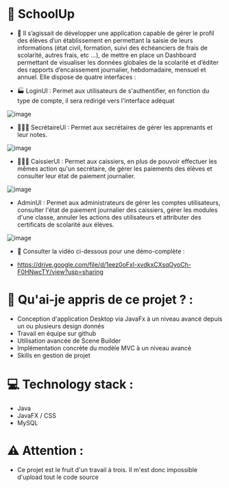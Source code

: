 # 🏫 SchoolUp

- 🔭 Il s’agissait de développer une application capable de gérer le profil des élèves d’un établissement en permettant la saisie de leurs informations (état civil, formation, suivi des échéanciers de frais de scolarité, autres frais, etc ...), de mettre en place un Dashboard permettant de visualiser les données globales de la scolarité et d’éditer des rapports d’encaissement journalier, hebdomadaire, mensuel et annuel. 
Elle dispose de quatre interfaces :


- 🏭 LoginUI : Permet aux utilisateurs de s'authentifier, en fonction du type de compte, il sera redirigé vers l'interface adéquat


![image](https://user-images.githubusercontent.com/82777228/223202011-68b62206-7cdf-4337-bafe-c07f77189dc4.png)


- 👩🏾‍💻 SecrétaireUI : Permet aux secrétaires de gérer les apprenants et leur notes.


![image](https://user-images.githubusercontent.com/82777228/223203064-c88af070-ce38-4e3e-a70f-467dccfe93d4.png)

- 👩🏾‍💻 CaissierUI : Permet aux caissiers, en plus de pouvoir effectuer les mêmes action qu'un secrétaire, de gérer les paiements des élèves et consulter leur état
de paiement journalier.

![image](https://user-images.githubusercontent.com/82777228/223203306-ae3e83b5-b2de-4c06-822b-0d2e80e7d42a.png)

- AdminUI : Permet aux administrateurs de gérer les comptes utilisateurs, consulter l'état de paiement journalier des caissiers, gérer les modules d'une classe, annuler les actions des utilisateurs et attributer des certificats de scolarité aux élèves.

![image](https://user-images.githubusercontent.com/82777228/223203814-28ad9d0d-b74d-4953-9b78-e13aa0c60aee.png)


- 📸 Consulter la vidéo ci-dessous pour une démo-complète :

- https://drive.google.com/file/d/1eez0oFxl-xvdkxCXsqOyoCh-F0HNwcTY/view?usp=sharing


# 🤔 Qu'ai-je appris de ce projet ? :

- Conception d'application Desktop via JavaFx à un niveau avancé depuis un ou plusieurs design donnés
- Travail en équipe sur github
- Utilisation avancée de Scene Builder
- Implémentation concrète du modèle MVC à un niveau avancé
- Skills en gestion de projet

# 💻 Technology stack  :

- Java
- JavaFX / CSS
- MySQL

# ⚠️ Attention :

- Ce projet est le fruit d'un travail à trois. Il m'est donc impossible d'upload tout le code source
